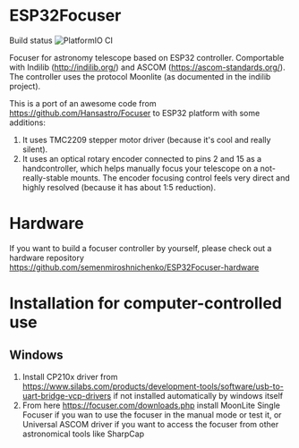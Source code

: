 # ESP32Focuser
Build status ![PlatformIO CI](https://github.com/semenmiroshnichenko/ESP32Focuser/workflows/PlatformIO%20CI/badge.svg)

Focuser for astronomy telescope based on ESP32 controller. Comportable with Indilib (http://indilib.org/) and ASCOM (https://ascom-standards.org/).
The controller uses the protocol Moonlite (as documented in the indilib project).

This is a port of an awesome code from https://github.com/Hansastro/Focuser to ESP32 platform with some additions:
1. It uses TMC2209 stepper motor driver (because it's cool and really silent).
1. It uses an optical rotary encoder connected to pins 2 and 15 as a handcontroller, which helps manually focus your telescope on a not-really-stable mounts. The encoder focusing control feels very direct and highly resolved (because it has about 1:5 reduction). 

# Hardware
If you want to build a focuser controller by yourself, please check out a hardware repository https://github.com/semenmiroshnichenko/ESP32Focuser-hardware

# Installation for computer-controlled use
## Windows
1. Install CP210x driver from https://www.silabs.com/products/development-tools/software/usb-to-uart-bridge-vcp-drivers if not installed automatically by windows itself
2. From here https://focuser.com/downloads.php install MoonLite Single Focuser if you wan to use the focuser in the manual mode or test it, or Universal ASCOM driver if you want to access the focuser from other astronomical tools like SharpCap
